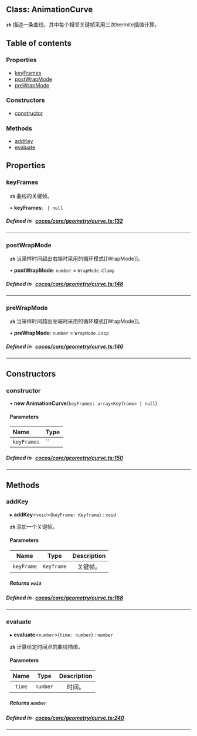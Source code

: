 
## Class: AnimationCurve






**`zh`** 
描述一条曲线，其中每个相邻关键帧采用三次hermite插值计算。



<div class="table-of-content">
<h2>Table of contents</h2>


### Properties

- [ keyFrames](#keyFrames)
- [ postWrapMode](#postWrapMode)
- [ preWrapMode](#preWrapMode)

### Constructors

- [ constructor](#constructor)

### Methods

- [ addKey](#addKey)
- [ evaluate](#evaluate)
</div>

## Properties


### keyFrames
<div style="margin-left: 10px;">



**`zh`** 
曲线的关键帧。





•  **keyFrames**:
` | null` 
</div>

##### Defined in &nbsp;   [cocos/core/geometry/curve.ts:132](https://github.com/cocos-creator/engine/blob/c7bf6b8a9/cocos/core/geometry/curve.ts#L132)&nbsp;


___


### postWrapMode
<div style="margin-left: 10px;">



**`zh`** 
当采样时间超出右端时采用的循环模式[[WrapMode]]。





•  **postWrapMode**:
`number`  = `WrapMode.Clamp`
</div>

##### Defined in &nbsp;   [cocos/core/geometry/curve.ts:148](https://github.com/cocos-creator/engine/blob/c7bf6b8a9/cocos/core/geometry/curve.ts#L148)&nbsp;


___


### preWrapMode
<div style="margin-left: 10px;">



**`zh`** 
当采样时间超出左端时采用的循环模式[[WrapMode]]。





•  **preWrapMode**:
`number`  = `WrapMode.Loop`
</div>

##### Defined in &nbsp;   [cocos/core/geometry/curve.ts:140](https://github.com/cocos-creator/engine/blob/c7bf6b8a9/cocos/core/geometry/curve.ts#L140)&nbsp;


___

<!---->
## Constructors


### constructor
<div style="margin-left: 10px;">

• **new AnimationCurve**(`keyFrames: array<Keyframe> | null`)

#### Parameters

| Name | Type |
| :------ | :------ |
| `keyFrames` | `` |
</div>

##### Defined in &nbsp;   [cocos/core/geometry/curve.ts:150](https://github.com/cocos-creator/engine/blob/c7bf6b8a9/cocos/core/geometry/curve.ts#L150)&nbsp;


---

<!---->
## Methods

### addKey

<div style="margin-left: 10px;">

▸   **addKey**<`void`\>(`keyFrame: Keyframe`) : `void`



**`zh`** 
添加一个关键帧。



#### Parameters

| Name | Type | Description |
| :------: | :------: | :------: |
| `keyFrame` | `Keyframe` | 关键帧。  |


##### Returns `void`
</div>

##### Defined in &nbsp;   [cocos/core/geometry/curve.ts:168](https://github.com/cocos-creator/engine/blob/c7bf6b8a9/cocos/core/geometry/curve.ts#L168)&nbsp;
___
### evaluate

<div style="margin-left: 10px;">

▸   **evaluate**<`number`\>(`time: number`) : `number`



**`zh`** 
计算给定时间点的曲线插值。



#### Parameters

| Name | Type | Description |
| :------: | :------: | :------: |
| `time` | `number` | 时间。  |


##### Returns `number`
</div>

##### Defined in &nbsp;   [cocos/core/geometry/curve.ts:240](https://github.com/cocos-creator/engine/blob/c7bf6b8a9/cocos/core/geometry/curve.ts#L240)&nbsp;
___
<!---->



